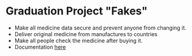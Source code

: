 # Graduation Project "Fakes"
- Make all medicine data  secure and prevent anyone from changing it.
- Deliver original medicine from manufactures to countries
- Make all people check the medicine after buying it. 
- Documentation [here](https://docs.google.com/presentation/d/1-sN9BOwBUGbqtunB-o3UbCriHCTZWsr_/edit?usp=sharing&ouid=101665309854246968473&rtpof=true&sd=true) 
